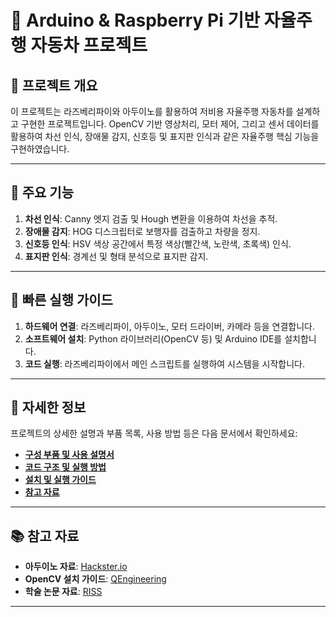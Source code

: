 # 🚗 Arduino & Raspberry Pi 기반 자율주행 자동차 프로젝트

## 📒 프로젝트 개요
이 프로젝트는 라즈베리파이와 아두이노를 활용하여 저비용 자율주행 자동차를 설계하고 구현한 프로젝트입니다.
OpenCV 기반 영상처리, 모터 제어, 그리고 센서 데이터를 활용하여 차선 인식, 장애물 감지, 신호등 및 표지판 인식과 같은 자율주행 핵심 기능을 구현하였습니다.

---

## 📂 주요 기능
1. **차선 인식**: Canny 엣지 검출 및 Hough 변환을 이용하여 차선을 추적.
2. **장애물 감지**: HOG 디스크립터로 보행자를 검출하고 차량을 정지.
3. **신호등 인식**: HSV 색상 공간에서 특정 색상(빨간색, 노란색, 초록색) 인식.
4. **표지판 인식**: 경계선 및 형태 분석으로 표지판 감지.

---

## 📌 빠른 실행 가이드
1. **하드웨어 연결**: 라즈베리파이, 아두이노, 모터 드라이버, 카메라 등을 연결합니다.
2. **소프트웨어 설치**: Python 라이브러리(OpenCV 등) 및 Arduino IDE를 설치합니다.
3. **코드 실행**: 라즈베리파이에서 메인 스크립트를 실행하여 시스템을 시작합니다.

---

## 📖 자세한 정보
프로젝트의 상세한 설명과 부품 목록, 사용 방법 등은 다음 문서에서 확인하세요:
- **[구성 부품 및 사용 설명서](./docs/HardwareDetails.md)**
- **[코드 구조 및 실행 방법](./docs/CodeStructure.md)**
- **[설치 및 실행 가이드](./docs/InstallationGuide.md)**
- **[참고 자료](./docs/References.md)**

---

## 📚 참고 자료
- **아두이노 자료**: [Hackster.io](https://www.hackster.io/)
- **OpenCV 설치 가이드**: [QEngineering](https://qengineering.eu/install-opencv-on-raspberry-pi.html)
- **학술 논문 자료**: [RISS](https://www.riss.kr/index.do)

---

